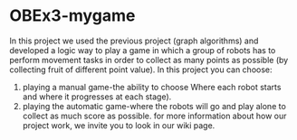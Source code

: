 # OBEx3-mygame

In this project we used the previous project (graph algorithms) and developed a logic way to play a game
in which a group of robots has to perform movement tasks in order to collect as many points as possible (by collecting fruit 
of different point value).
In this project you can choose:
1) playing a manual game-the ability to choose Where each robot starts and where it progresses at each stage).
2) playing the automatic game-where the robots will go and play alone to collect as much score as possible.
for more information about how our project work, we invite you to look in our wiki page.
